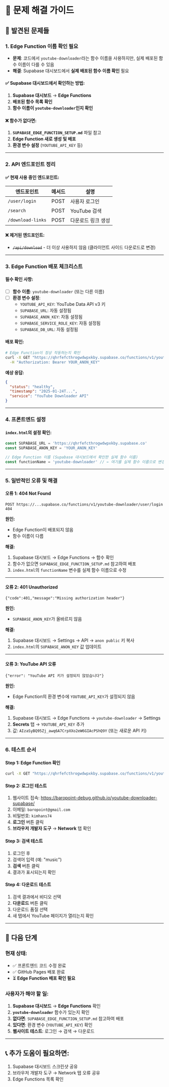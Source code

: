 # 🔧 문제 해결 가이드

## 🚨 **발견된 문제들**

### **1. Edge Function 이름 확인 필요**
- **문제**: 코드에서 `youtube-downloader`라는 함수 이름을 사용하지만, 실제 배포된 함수 이름이 다를 수 있음
- **해결**: Supabase 대시보드에서 **실제 배포된 함수 이름 확인** 필요

#### **✅ Supabase 대시보드에서 확인하는 방법:**
1. **Supabase 대시보드** → **Edge Functions**
2. **배포된 함수 목록 확인**
3. **함수 이름이 `youtube-downloader`인지 확인**

#### **❌ 함수가 없다면:**
1. **`SUPABASE_EDGE_FUNCTION_SETUP.md`** 파일 참고
2. **Edge Function 새로 생성 및 배포**
3. **환경 변수 설정** (`YOUTUBE_API_KEY` 등)

---

### **2. API 엔드포인트 정리**

#### **✅ 현재 사용 중인 엔드포인트:**
| 엔드포인트 | 메서드 | 설명 |
|---------|-------|------|
| `/user/login` | POST | 사용자 로그인 |
| `/search` | POST | YouTube 검색 |
| `/download-links` | POST | 다운로드 링크 생성 |

#### **❌ 제거된 엔드포인트:**
- ~~`/api/download`~~ - 더 이상 사용하지 않음 (클라이언트 사이드 다운로드로 변경)

---

### **3. Edge Function 배포 체크리스트**

#### **필수 확인 사항:**
- [ ] **함수 이름**: `youtube-downloader` (또는 다른 이름)
- [ ] **환경 변수 설정**:
  - `YOUTUBE_API_KEY`: YouTube Data API v3 키
  - `SUPABASE_URL`: 자동 설정됨
  - `SUPABASE_ANON_KEY`: 자동 설정됨
  - `SUPABASE_SERVICE_ROLE_KEY`: 자동 설정됨
  - `SUPABASE_DB_URL`: 자동 설정됨

#### **배포 확인:**
```bash
# Edge Function이 정상 작동하는지 확인
curl -X GET "https://qhrfefcthrogwdwpxkby.supabase.co/functions/v1/youtube-downloader/health" \
  -H "Authorization: Bearer YOUR_ANON_KEY"
```

**예상 응답:**
```json
{
  "status": "healthy",
  "timestamp": "2025-01-24T...",
  "service": "YouTube Downloader API"
}
```

---

### **4. 프론트엔드 설정**

#### **`index.html`의 설정 확인:**
```javascript
const SUPABASE_URL = 'https://qhrfefcthrogwdwpxkby.supabase.co'
const SUPABASE_ANON_KEY = 'YOUR_ANON_KEY'

// Edge Function 이름 (Supabase 대시보드에서 확인한 실제 함수 이름)
const functionName = 'youtube-downloader' // ← 여기를 실제 함수 이름으로 변경
```

---

### **5. 일반적인 오류 및 해결**

#### **오류 1: 404 Not Found**
```
POST https://...supabase.co/functions/v1/youtube-downloader/user/login 404
```

**원인:**
- Edge Function이 배포되지 않음
- 함수 이름이 다름

**해결:**
1. Supabase 대시보드 → Edge Functions → 함수 확인
2. 함수가 없으면 `SUPABASE_EDGE_FUNCTION_SETUP.md` 참고하여 배포
3. `index.html`의 `functionName` 변수를 실제 함수 이름으로 수정

---

#### **오류 2: 401 Unauthorized**
```
{"code":401,"message":"Missing authorization header"}
```

**원인:**
- `SUPABASE_ANON_KEY`가 올바르지 않음

**해결:**
1. Supabase 대시보드 → Settings → API → `anon public` 키 복사
2. `index.html`의 `SUPABASE_ANON_KEY` 값 업데이트

---

#### **오류 3: YouTube API 오류**
```
{"error": "YouTube API 키가 설정되지 않았습니다"}
```

**원인:**
- Edge Function의 환경 변수에 `YOUTUBE_API_KEY`가 설정되지 않음

**해결:**
1. Supabase 대시보드 → Edge Functions → `youtube-downloader` → Settings
2. **Secrets** 탭 → `YOUTUBE_API_KEY` 추가
3. 값: `AIzaSyBQ95Zj_awq6A7CrpXXo2eW6GIAcPShQ9Y` (또는 새로운 API 키)

---

### **6. 테스트 순서**

#### **Step 1: Edge Function 확인**
```bash
curl -X GET "https://qhrfefcthrogwdwpxkby.supabase.co/functions/v1/youtube-downloader/health"
```

#### **Step 2: 로그인 테스트**
1. 웹사이트 접속: https://baropoint-debug.github.io/youtube-downloader-supabase/
2. 이메일: `baropoint@gmail.com`
3. 비밀번호: `kimhans74`
4. **로그인** 버튼 클릭
5. **브라우저 개발자 도구** → **Network** 탭 확인

#### **Step 3: 검색 테스트**
1. 로그인 후
2. 검색어 입력 (예: "music")
3. **검색** 버튼 클릭
4. 결과가 표시되는지 확인

#### **Step 4: 다운로드 테스트**
1. 검색 결과에서 비디오 선택
2. **다운로드** 버튼 클릭
3. 다운로드 품질 선택
4. 새 탭에서 YouTube 페이지가 열리는지 확인

---

## 🎯 **다음 단계**

### **현재 상태:**
- ✅ 프론트엔드 코드 수정 완료
- ✅ GitHub Pages 배포 완료
- ⏳ **Edge Function 배포 확인 필요**

### **사용자가 해야 할 일:**
1. **Supabase 대시보드** → **Edge Functions** 확인
2. **`youtube-downloader`** 함수가 있는지 확인
3. **없다면**: `SUPABASE_EDGE_FUNCTION_SETUP.md` 참고하여 배포
4. **있다면**: 환경 변수 (`YOUTUBE_API_KEY`) 확인
5. **웹사이트 테스트**: 로그인 → 검색 → 다운로드

---

## 📞 **추가 도움이 필요하면:**
1. Supabase 대시보드 스크린샷 공유
2. 브라우저 개발자 도구 → Network 탭 오류 공유
3. Edge Functions 목록 확인

